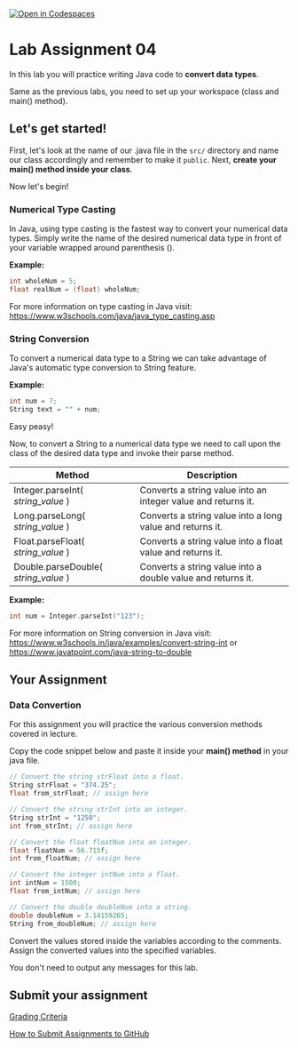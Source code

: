 [![Open in Codespaces](https://classroom.github.com/assets/launch-codespace-2972f46106e565e64193e422d61a12cf1da4916b45550586e14ef0a7c637dd04.svg)](https://classroom.github.com/open-in-codespaces?assignment_repo_id=17956154)
# Lab Assignment 04

In this lab you will practice writing Java code to **convert data types**.

Same as the previous labs, you need to set up your workspace (class and main() method).

## Let's get started!

First, let's look at the name of our .java file in the `src/` directory and name our class accordingly and remember to make it `public`. Next, **create your main() method inside your class**.

Now let's begin!

### Numerical Type Casting

In Java, using type casting is the fastest way to convert your numerical data types. Simply write the name of the desired numerical data type in front of your variable wrapped around parenthesis ().

**Example:**
```cpp
int wholeNum = 5;
float realNum = (float) wholeNum;
```

For more information on type casting in Java visit: https://www.w3schools.com/java/java_type_casting.asp

### String Conversion

To convert a numerical data type to a String we can take advantage of Java's automatic type conversion to String feature.

**Example:**
```cpp
int num = 7;
String text = "" + num;
```

Easy peasy!

Now, to convert a String to a numerical data type we need to call upon the class of the desired data type and invoke their parse method.

| Method | Description |
| --- | --- |
| Integer.parseInt( *string_value* ) | Converts a string value into an integer value and returns it. |
| Long.parseLong( *string_value* ) | Converts a string value into a long value and returns it. |
| Float.parseFloat( *string_value* ) | Converts a string value into a float value and returns it. |
| Double.parseDouble( *string_value* ) | Converts a string value into a double value and returns it. |

**Example:**
```cpp
int num = Integer.parseInt("123");
```

For more information on String conversion in Java visit: https://www.w3schools.in/java/examples/convert-string-int or https://www.javatpoint.com/java-string-to-double 

## Your Assignment

### Data Convertion

For this assignment you will practice the various conversion methods covered in lecture.

Copy the code snippet below and paste it inside your **main() method** in your java file.

```cpp
// Convert the string strFloat into a float.
String strFloat = "374.25";
float from_strFloat; // assign here

// Convert the string strInt into an integer.
String strInt = "1250";
int from_strInt; // assign here

// Convert the float floatNum into an integer.
float floatNum = 56.715f;
int from_floatNum; // assign here

// Convert the integer intNum into a float.
int intNum = 1500;
float from_intNum; // assign here

// Convert the double doubleNum into a string.
double doubleNum = 3.14159265;
String from_doubleNum; // assign here
```

Convert the values stored inside the variables according to the comments. Assign the converted values into the specified variables.

You don't need to output any messages for this lab.

## Submit your assignment

[Grading Criteria](https://joselitoguardado.dev/3326/labs/Lab_04.pdf)

[How to Submit Assignments to GitHub](https://joselitoguardado.dev/3326/How_to_Submit_Assignments_to_GitHub.pdf)

